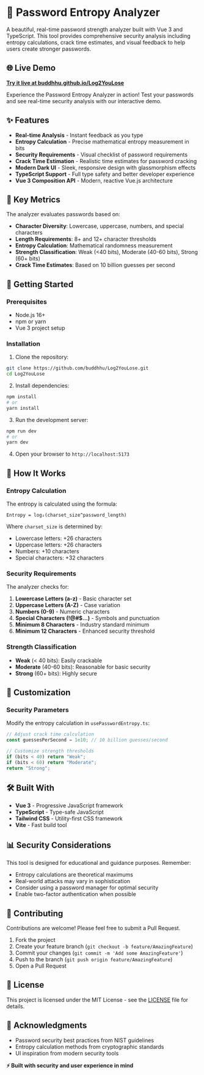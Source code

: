# 🔐 Password Entropy Analyzer

A beautiful, real-time password strength analyzer built with Vue 3 and TypeScript. This tool provides comprehensive security analysis including entropy calculations, crack time estimates, and visual feedback to help users create stronger passwords.

## 🌐 Live Demo

**[Try it live at buddhhu.github.io/Log2YouLose](https://buddhhu.github.io/Log2YouLose)**

Experience the Password Entropy Analyzer in action! Test your passwords and see real-time security analysis with our interactive demo.

## ✨ Features

- **Real-time Analysis** - Instant feedback as you type
- **Entropy Calculation** - Precise mathematical entropy measurement in bits
- **Security Requirements** - Visual checklist of password requirements
- **Crack Time Estimation** - Realistic time estimates for password cracking
- **Modern Dark UI** - Sleek, responsive design with glassmorphism effects
- **TypeScript Support** - Full type safety and better developer experience
- **Vue 3 Composition API** - Modern, reactive Vue.js architecture

## 🎯 Key Metrics

The analyzer evaluates passwords based on:

- **Character Diversity**: Lowercase, uppercase, numbers, and special characters
- **Length Requirements**: 8+ and 12+ character thresholds
- **Entropy Calculation**: Mathematical randomness measurement
- **Strength Classification**: Weak (<40 bits), Moderate (40-60 bits), Strong (60+ bits)
- **Crack Time Estimates**: Based on 10 billion guesses per second

## 🚀 Getting Started

### Prerequisites

- Node.js 16+
- npm or yarn
- Vue 3 project setup

### Installation

1. Clone the repository:

```bash
git clone https://github.com/buddhhu/Log2YouLose.git
cd Log2YouLose
```

2. Install dependencies:

```bash
npm install
# or
yarn install
```

3. Run the development server:

```bash
npm run dev
# or
yarn dev
```

4. Open your browser to `http://localhost:5173`

## 🧮 How It Works

### Entropy Calculation

The entropy is calculated using the formula:

```
Entropy = log₂(charset_size^password_length)
```

Where `charset_size` is determined by:

- Lowercase letters: +26 characters
- Uppercase letters: +26 characters
- Numbers: +10 characters
- Special characters: +32 characters

### Security Requirements

The analyzer checks for:

1. **Lowercase Letters (a-z)** - Basic character set
2. **Uppercase Letters (A-Z)** - Case variation
3. **Numbers (0-9)** - Numeric characters
4. **Special Characters (!@#$...)** - Symbols and punctuation
5. **Minimum 8 Characters** - Industry standard minimum
6. **Minimum 12 Characters** - Enhanced security threshold

### Strength Classification

- **Weak** (< 40 bits): Easily crackable
- **Moderate** (40-60 bits): Reasonable for basic security
- **Strong** (60+ bits): Highly secure

## 🎨 Customization

### Security Parameters

Modify the entropy calculation in `usePasswordEntropy.ts`:

```typescript
// Adjust crack time calculation
const guessesPerSecond = 1e10; // 10 billion guesses/second

// Customize strength thresholds
if (bits < 40) return "Weak";
if (bits < 60) return "Moderate";
return "Strong";
```

## 🛠️ Built With

- **Vue 3** - Progressive JavaScript framework
- **TypeScript** - Type-safe JavaScript
- **Tailwind CSS** - Utility-first CSS framework
- **Vite** - Fast build tool

## 📊 Security Considerations

This tool is designed for educational and guidance purposes. Remember:

- Entropy calculations are theoretical maximums
- Real-world attacks may vary in sophistication
- Consider using a password manager for optimal security
- Enable two-factor authentication when possible

## 🤝 Contributing

Contributions are welcome! Please feel free to submit a Pull Request.

1. Fork the project
2. Create your feature branch (`git checkout -b feature/AmazingFeature`)
3. Commit your changes (`git commit -m 'Add some AmazingFeature'`)
4. Push to the branch (`git push origin feature/AmazingFeature`)
5. Open a Pull Request

## 📝 License

This project is licensed under the MIT License - see the [LICENSE](LICENSE) file for details.

## 🙏 Acknowledgments

- Password security best practices from NIST guidelines
- Entropy calculation methods from cryptographic standards
- UI inspiration from modern security tools

**⚡ Built with security and user experience in mind**
